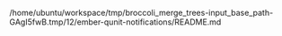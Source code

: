/home/ubuntu/workspace/tmp/broccoli_merge_trees-input_base_path-GAgI5fwB.tmp/12/ember-qunit-notifications/README.md